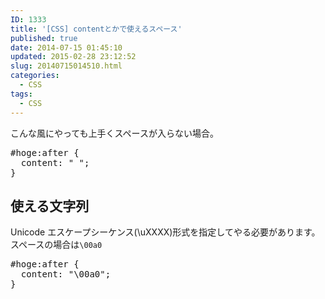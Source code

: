 ```yaml
---
ID: 1333
title: '[CSS] contentとかで使えるスペース'
published: true
date: 2014-07-15 01:45:10
updated: 2015-02-28 23:12:52
slug: 20140715014510.html
categories:
  - CSS
tags:
  - CSS
---
```

こんな風にやっても上手くスペースが入らない場合。
<pre class="prettyprint linenums lang-css">#hoge:after {
  content: " ";
}</pre>
<!--more-->
<h2>使える文字列</h2>
Unicode エスケープシーケンス(\uXXXX)形式を指定してやる必要があります。
スペースの場合は<code>\00a0</code>
<pre class="prettyprint linenums lang-css">#hoge:after {
  content: "\00a0";
}</pre>